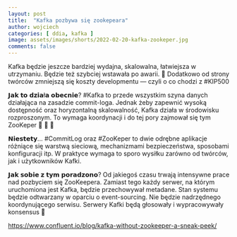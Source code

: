 ```yaml
---
layout: post
title:  "Kafka pozbywa się zookepeara"
author: wojciech
categories: [ ddia, kafka ]
image: assets/images/shorts/2022-02-20-kafka-zookeper.jpg
comments: false
---
```


Kafka będzie jeszcze bardziej wydajna, skalowalna, łatwiejsza w utrzymaniu. Będzie też szybciej wstawała po awarii. 👏
Dodatkowo od strony twórców zmniejszą się koszty developmentu — czyli o co chodzi z #KIP500

𝗝𝗮𝗸 𝘁𝗼 𝗱𝘇𝗶𝗮ł𝗮 𝗼𝗯𝗲𝗰𝗻𝗶𝗲?
#Kafka to przede wszystkim szyna danych działająca na zasadzie commit-loga. Jednak żeby zapewnić wysoką dostępność oraz
horyzontalną skalowalność, Kafka działa w środowisku rozproszonym. To wymaga koordynacji i do tej pory zajmował się tym
ZooKeper 🐘 🐒 🦒

𝗡𝗶𝗲𝘀𝘁𝗲𝘁𝘆...
#CommitLog oraz #ZooKeper to dwie odrębne aplikacje różniące się warstwą sieciową, mechanizmami bezpieczeństwa,
sposobami konfiguracji itp. W praktyce wymaga to sporo wysiłku zarówno od twórców, jak i użytkowników Kafki.

𝗝𝗮𝗸 𝘀𝗼𝗯𝗶𝗲 𝘇 𝘁𝘆𝗺 𝗽𝗼𝗿𝗮𝗱𝘇𝗼𝗻𝗼?
Od jakiegoś czasu trwają intensywne prace nad pozbyciem się ZooKeepera. Zamiast tego każdy serwer, na którym uruchomiona
jest Kafka, będzie przechowywał metadane. Stan systemu będzie odtwarzany w oparciu o event-sourcing. Nie będzie
nadrzędnego koordynującego serwisu. Serwery Kafki będą głosowały i wypracowywały konsensus 👏

https://www.confluent.io/blog/kafka-without-zookeeper-a-sneak-peek/